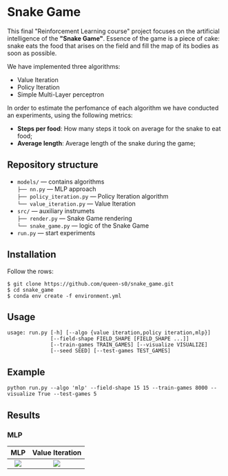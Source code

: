 # Snake Game

This final "Reinforcement Learning course" project focuses on the artificial intelligence of the **"Snake Game"**. Essence of the game is a piece of cake: snake eats the food that arises on the field and fill the map of its bodies as soon as possible. 

We have implemented three algorithms:
* Value Iteration
* Policy Iteration
* Simple Multi-Layer perceptron

In order to estimate the perfomance of each algorithm we have conducted an experiments, using the following metrics:
* **Steps per food**: How many steps it took on average for the snake to eat food;
* **Average length**: Average length of the snake during the game;

## Repository structure

- ```models/``` — contains algorithms \
    ```├── nn.py``` — MLP approach\
    ```├── policy_iteration.py``` — Policy Iteration algorithm\
    ```└── value_iteration.py``` — Value Iteration
- ```src/``` — auxiliary instrumets \
    ```├── render.py``` — Snake Game rendering\
    ```└── snake_game.py``` — logic of the Snake Game
- ```run.py``` — start experiments

## Installation

Follow the rows:

```
$ git clone https://github.com/queen-s0/snake_game.git
$ cd snake_game
$ conda env create -f environment.yml
```

## Usage
```
usage: run.py [-h] [--algo {value iteration,policy iteration,mlp}]
              [--field-shape FIELD_SHAPE [FIELD_SHAPE ...]]
              [--train-games TRAIN_GAMES] [--visualize VISUALIZE]
              [--seed SEED] [--test-games TEST_GAMES]
```

## Example
```
python run.py --algo 'mlp' --field-shape 15 15 --train-games 8000 --visualize True --test-games 5
```

## Results

### MLP

[comment]: <> (![MLP]&#40;gifs/mlp.gif&#41;)

[comment]: <> ([<img src="gifs/mlp.gif" width="250"/>]&#40;gifs/mlp.gif&#41;)

[comment]: <> (<p float="middle">)

[comment]: <> (  <img src="gifs/value-iteration.gif" width="250" />)

[comment]: <> (  <img src="gifs/policy-iteration.gif" width="250" /> )

[comment]: <> (  <img src="gifs/mlp.gif" width="250" />)

[comment]: <> (</p>)

**MLP**             |  **Value Iteration**
:-------------------------:|:-------------------------:
![](gifs/mlp.gif)  |  ![](gifs/value-iteration.gif)